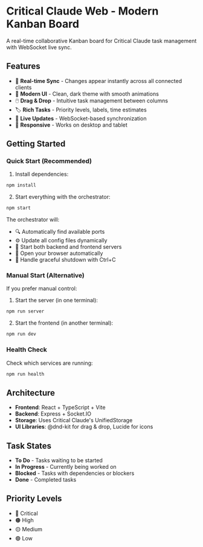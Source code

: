 # Critical Claude Web - Modern Kanban Board

A real-time collaborative Kanban board for Critical Claude task management with WebSocket live sync.

## Features

- 🎯 **Real-time Sync** - Changes appear instantly across all connected clients
- 🎨 **Modern UI** - Clean, dark theme with smooth animations
- 🖱️ **Drag & Drop** - Intuitive task management between columns
- 🏷️ **Rich Tasks** - Priority levels, labels, time estimates
- 🔄 **Live Updates** - WebSocket-based synchronization
- 📱 **Responsive** - Works on desktop and tablet

## Getting Started

### Quick Start (Recommended)

1. Install dependencies:
```bash
npm install
```

2. Start everything with the orchestrator:
```bash
npm start
```

The orchestrator will:
- 🔍 Automatically find available ports
- ⚙️ Update all config files dynamically
- 🚀 Start both backend and frontend servers
- 📱 Open your browser automatically
- 🔄 Handle graceful shutdown with Ctrl+C

### Manual Start (Alternative)

If you prefer manual control:

1. Start the server (in one terminal):
```bash
npm run server
```

2. Start the frontend (in another terminal):
```bash
npm run dev
```

### Health Check

Check which services are running:
```bash
npm run health
```

## Architecture

- **Frontend**: React + TypeScript + Vite
- **Backend**: Express + Socket.IO
- **Storage**: Uses Critical Claude's UnifiedStorage
- **UI Libraries**: @dnd-kit for drag & drop, Lucide for icons

## Task States

- **To Do** - Tasks waiting to be started
- **In Progress** - Currently being worked on
- **Blocked** - Tasks with dependencies or blockers
- **Done** - Completed tasks

## Priority Levels

- 🔴 Critical
- 🟠 High
- 🟡 Medium
- 🟢 Low